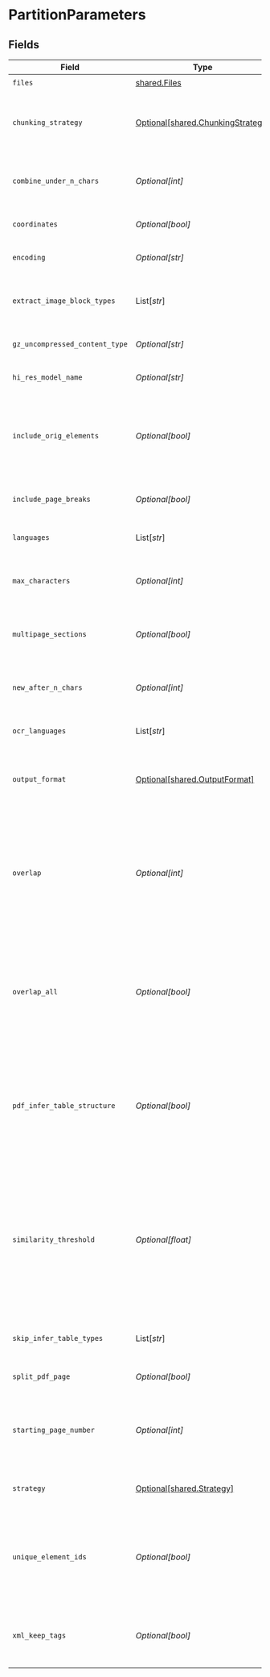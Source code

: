 # PartitionParameters


## Fields

| Field                                                                                                                                                                                                                                                                                                                | Type                                                                                                                                                                                                                                                                                                                 | Required                                                                                                                                                                                                                                                                                                             | Description                                                                                                                                                                                                                                                                                                          | Example                                                                                                                                                                                                                                                                                                              |
| -------------------------------------------------------------------------------------------------------------------------------------------------------------------------------------------------------------------------------------------------------------------------------------------------------------------- | -------------------------------------------------------------------------------------------------------------------------------------------------------------------------------------------------------------------------------------------------------------------------------------------------------------------- | -------------------------------------------------------------------------------------------------------------------------------------------------------------------------------------------------------------------------------------------------------------------------------------------------------------------- | -------------------------------------------------------------------------------------------------------------------------------------------------------------------------------------------------------------------------------------------------------------------------------------------------------------------- | -------------------------------------------------------------------------------------------------------------------------------------------------------------------------------------------------------------------------------------------------------------------------------------------------------------------- |
| `files`                                                                                                                                                                                                                                                                                                              | [shared.Files](../../models/shared/files.md)                                                                                                                                                                                                                                                                         | :heavy_check_mark:                                                                                                                                                                                                                                                                                                   | The file to extract                                                                                                                                                                                                                                                                                                  |                                                                                                                                                                                                                                                                                                                      |
| `chunking_strategy`                                                                                                                                                                                                                                                                                                  | [Optional[shared.ChunkingStrategy]](../../models/shared/chunkingstrategy.md)                                                                                                                                                                                                                                         | :heavy_minus_sign:                                                                                                                                                                                                                                                                                                   | Use one of the supported strategies to chunk the returned elements. Currently supports: 'basic', 'by_page', 'by_similarity', or 'by_title'                                                                                                                                                                           |                                                                                                                                                                                                                                                                                                                      |
| `combine_under_n_chars`                                                                                                                                                                                                                                                                                              | *Optional[int]*                                                                                                                                                                                                                                                                                                      | :heavy_minus_sign:                                                                                                                                                                                                                                                                                                   | If chunking strategy is set, combine elements until a section reaches a length of n chars. Default: 500                                                                                                                                                                                                              |                                                                                                                                                                                                                                                                                                                      |
| `coordinates`                                                                                                                                                                                                                                                                                                        | *Optional[bool]*                                                                                                                                                                                                                                                                                                     | :heavy_minus_sign:                                                                                                                                                                                                                                                                                                   | If true, return coordinates for each element. Default: false                                                                                                                                                                                                                                                         |                                                                                                                                                                                                                                                                                                                      |
| `encoding`                                                                                                                                                                                                                                                                                                           | *Optional[str]*                                                                                                                                                                                                                                                                                                      | :heavy_minus_sign:                                                                                                                                                                                                                                                                                                   | The encoding method used to decode the text input. Default: utf-8                                                                                                                                                                                                                                                    |                                                                                                                                                                                                                                                                                                                      |
| `extract_image_block_types`                                                                                                                                                                                                                                                                                          | List[*str*]                                                                                                                                                                                                                                                                                                          | :heavy_minus_sign:                                                                                                                                                                                                                                                                                                   | The types of elements to extract, for use in extracting image blocks as base64 encoded data stored in metadata fields                                                                                                                                                                                                |                                                                                                                                                                                                                                                                                                                      |
| `gz_uncompressed_content_type`                                                                                                                                                                                                                                                                                       | *Optional[str]*                                                                                                                                                                                                                                                                                                      | :heavy_minus_sign:                                                                                                                                                                                                                                                                                                   | If file is gzipped, use this content type after unzipping                                                                                                                                                                                                                                                            |                                                                                                                                                                                                                                                                                                                      |
| `hi_res_model_name`                                                                                                                                                                                                                                                                                                  | *Optional[str]*                                                                                                                                                                                                                                                                                                      | :heavy_minus_sign:                                                                                                                                                                                                                                                                                                   | The name of the inference model used when strategy is hi_res                                                                                                                                                                                                                                                         |                                                                                                                                                                                                                                                                                                                      |
| `include_orig_elements`                                                                                                                                                                                                                                                                                              | *Optional[bool]*                                                                                                                                                                                                                                                                                                     | :heavy_minus_sign:                                                                                                                                                                                                                                                                                                   | When a chunking strategy is specified, each returned chunk will include the elements consolidated to form that chunk as `.metadata.orig_elements`. Default: true.                                                                                                                                                    |                                                                                                                                                                                                                                                                                                                      |
| `include_page_breaks`                                                                                                                                                                                                                                                                                                | *Optional[bool]*                                                                                                                                                                                                                                                                                                     | :heavy_minus_sign:                                                                                                                                                                                                                                                                                                   | If True, the output will include page breaks if the filetype supports it. Default: false                                                                                                                                                                                                                             |                                                                                                                                                                                                                                                                                                                      |
| `languages`                                                                                                                                                                                                                                                                                                          | List[*str*]                                                                                                                                                                                                                                                                                                          | :heavy_minus_sign:                                                                                                                                                                                                                                                                                                   | The languages present in the document, for use in partitioning and/or OCR                                                                                                                                                                                                                                            |                                                                                                                                                                                                                                                                                                                      |
| `max_characters`                                                                                                                                                                                                                                                                                                     | *Optional[int]*                                                                                                                                                                                                                                                                                                      | :heavy_minus_sign:                                                                                                                                                                                                                                                                                                   | If chunking strategy is set, cut off new sections after reaching a length of n chars (hard max). Default: 500                                                                                                                                                                                                        |                                                                                                                                                                                                                                                                                                                      |
| `multipage_sections`                                                                                                                                                                                                                                                                                                 | *Optional[bool]*                                                                                                                                                                                                                                                                                                     | :heavy_minus_sign:                                                                                                                                                                                                                                                                                                   | If chunking strategy is set, determines if sections can span multiple sections. Default: true                                                                                                                                                                                                                        |                                                                                                                                                                                                                                                                                                                      |
| `new_after_n_chars`                                                                                                                                                                                                                                                                                                  | *Optional[int]*                                                                                                                                                                                                                                                                                                      | :heavy_minus_sign:                                                                                                                                                                                                                                                                                                   | If chunking strategy is set, cut off new sections after reaching a length of n chars (soft max). Default: 1500                                                                                                                                                                                                       |                                                                                                                                                                                                                                                                                                                      |
| `ocr_languages`                                                                                                                                                                                                                                                                                                      | List[*str*]                                                                                                                                                                                                                                                                                                          | :heavy_minus_sign:                                                                                                                                                                                                                                                                                                   | The languages present in the document, for use in partitioning and/or OCR                                                                                                                                                                                                                                            |                                                                                                                                                                                                                                                                                                                      |
| `output_format`                                                                                                                                                                                                                                                                                                      | [Optional[shared.OutputFormat]](../../models/shared/outputformat.md)                                                                                                                                                                                                                                                 | :heavy_minus_sign:                                                                                                                                                                                                                                                                                                   | The format of the response. Supported formats are application/json and text/csv. Default: application/json.                                                                                                                                                                                                          |                                                                                                                                                                                                                                                                                                                      |
| `overlap`                                                                                                                                                                                                                                                                                                            | *Optional[int]*                                                                                                                                                                                                                                                                                                      | :heavy_minus_sign:                                                                                                                                                                                                                                                                                                   | Specifies the length of a string ('tail') to be drawn from each chunk and prefixed to the next chunk as a context-preserving mechanism. By default, this only applies to split-chunks where an oversized element is divided into multiple chunks by text-splitting. Default: 0                                       |                                                                                                                                                                                                                                                                                                                      |
| `overlap_all`                                                                                                                                                                                                                                                                                                        | *Optional[bool]*                                                                                                                                                                                                                                                                                                     | :heavy_minus_sign:                                                                                                                                                                                                                                                                                                   | When `True`, apply overlap between 'normal' chunks formed from whole elements and not subject to text-splitting. Use this with caution as it entails a certain level of 'pollution' of otherwise clean semantic chunk boundaries. Default: False                                                                     |                                                                                                                                                                                                                                                                                                                      |
| `pdf_infer_table_structure`                                                                                                                                                                                                                                                                                          | *Optional[bool]*                                                                                                                                                                                                                                                                                                     | :heavy_minus_sign:                                                                                                                                                                                                                                                                                                   | Deprecated! Use skip_infer_table_types to opt out of table extraction for any file type. If False and strategy=hi_res, no Table Elements will be extracted from pdf files regardless of skip_infer_table_types contents.                                                                                             |                                                                                                                                                                                                                                                                                                                      |
| `similarity_threshold`                                                                                                                                                                                                                                                                                               | *Optional[float]*                                                                                                                                                                                                                                                                                                    | :heavy_minus_sign:                                                                                                                                                                                                                                                                                                   | A value between 0.0 and 1.0 describing the minimum similarity two elements must have to be included in the same chunk. Note that similar elements may be separated to meet chunk-size criteria; this value can only guarantees that two elements with similarity below the threshold will appear in separate chunks. |                                                                                                                                                                                                                                                                                                                      |
| `skip_infer_table_types`                                                                                                                                                                                                                                                                                             | List[*str*]                                                                                                                                                                                                                                                                                                          | :heavy_minus_sign:                                                                                                                                                                                                                                                                                                   | The document types that you want to skip table extraction with. Default: []                                                                                                                                                                                                                                          |                                                                                                                                                                                                                                                                                                                      |
| `split_pdf_page`                                                                                                                                                                                                                                                                                                     | *Optional[bool]*                                                                                                                                                                                                                                                                                                     | :heavy_minus_sign:                                                                                                                                                                                                                                                                                                   | Should the pdf file be split at client. Ignored on backend.                                                                                                                                                                                                                                                          |                                                                                                                                                                                                                                                                                                                      |
| `starting_page_number`                                                                                                                                                                                                                                                                                               | *Optional[int]*                                                                                                                                                                                                                                                                                                      | :heavy_minus_sign:                                                                                                                                                                                                                                                                                                   | When PDF is split into pages before sending it into the API, providing this information will allow the page number to be assigned correctly. Introduced in 1.0.27.                                                                                                                                                   |                                                                                                                                                                                                                                                                                                                      |
| `strategy`                                                                                                                                                                                                                                                                                                           | [Optional[shared.Strategy]](../../models/shared/strategy.md)                                                                                                                                                                                                                                                         | :heavy_minus_sign:                                                                                                                                                                                                                                                                                                   | The strategy to use for partitioning PDF/image. Options are fast, hi_res, auto. Default: auto                                                                                                                                                                                                                        | auto                                                                                                                                                                                                                                                                                                                 |
| `unique_element_ids`                                                                                                                                                                                                                                                                                                 | *Optional[bool]*                                                                                                                                                                                                                                                                                                     | :heavy_minus_sign:                                                                                                                                                                                                                                                                                                   | When `True`, assign UUIDs to element IDs, which guarantees their uniqueness <br/>(useful when using them as primary keys in database). Otherwise a SHA-256 of element text is used. Default: False                                                                                                                   |                                                                                                                                                                                                                                                                                                                      |
| `xml_keep_tags`                                                                                                                                                                                                                                                                                                      | *Optional[bool]*                                                                                                                                                                                                                                                                                                     | :heavy_minus_sign:                                                                                                                                                                                                                                                                                                   | If True, will retain the XML tags in the output. Otherwise it will simply extract the text from within the tags. Only applies to partition_xml.                                                                                                                                                                      |                                                                                                                                                                                                                                                                                                                      |